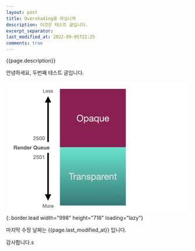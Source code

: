 ```yaml
---
layout: post
title: Overshading을 아십니까
description: 이것은 테스트 글입니다.
excerpt_separator: 
last_modified_at: 2022-09-05T22:25
comments: true
---
```


{{page.description}}

안녕하세요, 두번째 테스트 글입니다.

![test](/assets/img/blog/test-1.png){:.border.lead width="998" height="716" loading="lazy"}
    
마지막 수정 날짜는  {{page.last_modified_at}}  입니다.  

감사합니다.s

